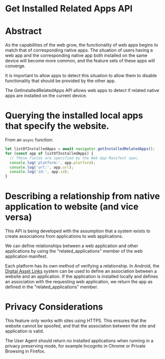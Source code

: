 # Get Installed Related Apps API

# Abstract
As the capabilities of the web grow, the functionality of web apps begins to
match that of corresponding native apps. The situation of users having a web
app and the corresponding native app both installed on the same device will
become more common, and the feature sets of these apps will converge.

It is important to allow apps to detect this situation to allow them to disable 
functionality that should be provided by the other app.

The GetInstalledRelatedApps API allows web apps to detect if related native apps
are installed on the current device.

# Querying the installed local apps that specify the website.

From an `async` function:

```js
let listOfInstalledApps = await navigator.getInstalledRelatedApps();
for (const app of listOfInstalledApps) {
  // These fields are specified by the Web App Manifest spec.
  console.log('platform:', app.platform);
  console.log('url:', app.url);
  console.log('id:', app.id);
}
```

# Describing a relationship from native application to website (and vice versa)
This API is being developed with the assumption that a system exists to create
associations from applications to web applications.

We can define relationships between a web application and other applications by
using the "related_applications" member of the web application manifest.

Each platform has its own method of verifying a relationship. In Android, the
[Digital Asset Links](https://developers.google.com/digital-asset-links/v1/create-statement)
system can be used to define an association between a website and an application.
If the application is installed locally and defines an association with the
requesting web application, we return the app as defined in the
"related_applications" member.

# Privacy Considerations
This feature only works with sites using HTTPS. This ensures that the website
cannot be spoofed, and that the association between the site and application is
valid.

The User Agent should return no installed applications when running in a privacy
preserving mode, for example Incognito in Chrome or Private Browsing in Firefox.
